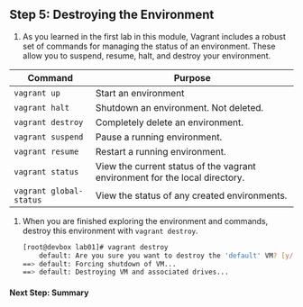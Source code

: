 ## Step 5: Destroying the Environment

1. As you learned in the first lab in this module, Vagrant includes a robust set of commands for managing the status of an environment. These allow you to suspend, resume, halt, and destroy your environment. 

| Command | Purpose |
| --- | --- |
| `vagrant up` | Start an environment |
| `vagrant halt` | Shutdown an environment. Not deleted. |
| `vagrant destroy` | Completely delete an environment. |
| `vagrant suspend` | Pause a running environment. |
| `vagrant resume` | Restart a running environment. |
| `vagrant status` | View the current status of the vagrant environment for the local directory. |
| `vagrant global-status` | View the status of any created environments. |

1. When you are finished exploring the environment and commands, destroy this environment with `vagrant destroy`. 

    ```bash
    [root@devbox lab01]# vagrant destroy
        default: Are you sure you want to destroy the 'default' VM? [y/N] y
    ==> default: Forcing shutdown of VM...
    ==> default: Destroying VM and associated drives...
    ```

#### Next Step: Summary
